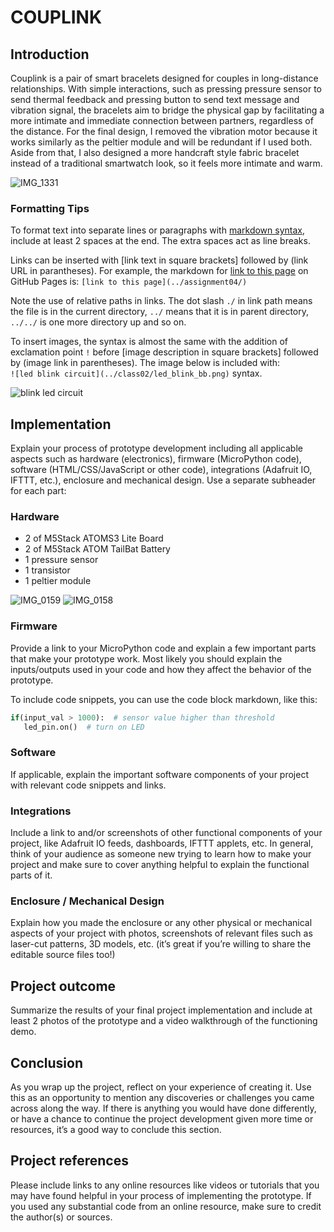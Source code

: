 # COUPLINK

## Introduction 

Couplink is a pair of smart bracelets designed for couples in long-distance relationships. With simple interactions, such as pressing pressure sensor to send thermal feedback and pressing button to send text message and vibration signal, the bracelets aim to bridge the physical gap by facilitating a more intimate and immediate connection between partners, regardless of the distance. For the final design, I removed the vibration motor because it works similarly as the peltier module and will be redundant if I used both. Aside from that, I also designed a more handcraft style fabric bracelet instead of a traditional smartwatch look, so it feels more intimate and warm.

![IMG_1331](https://github.com/Effiezhu/Adv-Prototyping/assets/123921938/d73d632d-986d-4c10-ad10-7d66e63013ef)


  
### Formatting Tips  
   
To format text into separate lines or paragraphs with [markdown syntax](https://docs.github.com/en/get-started/writing-on-github/getting-started-with-writing-and-formatting-on-github/basic-writing-and-formatting-syntax), include at least 2 spaces at the end.  The extra spaces act as line breaks.  

Links can be inserted with [link text in square brackets] followed by (link URL in parantheses).  For example, the markdown for [link to this page](../assignment04/) on GitHub Pages is: 
`[link to this page](../assignment04/)`  

Note the use of relative paths in links.  The dot slash `./` in link path means the file is in the current directory, `../` means that it is in parent directory, `../../` is one more directory up and so on.  
  
To insert images, the syntax is almost the same with the addition of exclamation point `!` before [image description in square brackets] followed by (image link in parentheses).  The image below is included with:  
`![led blink circuit](../class02/led_blink_bb.png)` syntax.  

![blink led circuit](../class02/led_blink_bb.png) 

## Implementation   

Explain your process of prototype development including all applicable aspects such as hardware (electronics), firmware (MicroPython code), software (HTML/CSS/JavaScript or other code), integrations (Adafruit IO, IFTTT, etc.), enclosure and mechanical design.  Use a separate subheader for each part:

### Hardware

* 2 of M5Stack ATOMS3 Lite Board
* 2 of M5Stack ATOM TailBat Battery
* 1 pressure sensor
* 1 transistor
* 1 peltier module
  
![IMG_0159](https://github.com/Effiezhu/Adv-Prototyping/assets/123921938/835d2810-65b8-4a67-93dc-7fe93306fa51)
![IMG_0158](https://github.com/Effiezhu/Adv-Prototyping/assets/123921938/bab497bf-ddb5-4a67-b3f3-fbfc069dc28a)

### Firmware   

Provide a link to your MicroPython code and explain a few important parts that make your prototype work.  Most likely you should explain the inputs/outputs used in your code and how they affect the behavior of the prototype.

To include code snippets, you can use the code block markdown, like this:

``` Python  
if(input_val > 1000):  # sensor value higher than threshold
   led_pin.on()  # turn on LED
```

### Software   

If applicable, explain the important software components of your project with relevant code snippets and links.  

### Integrations   

Include a link to and/or screenshots of other functional components of your project, like Adafruit IO feeds, dashboards, IFTTT applets, etc.  In general, think of your audience as someone new trying to learn how to make your project and make sure to cover anything helpful to explain the functional parts of it.

### Enclosure / Mechanical Design   

Explain how you made the enclosure or any other physical or mechanical aspects of your project with photos, screenshots of relevant files such as laser-cut patterns, 3D models, etc. (it’s great if you’re willing to share the editable source files too!)

## Project outcome  

Summarize the results of your final project implementation and include at least 2 photos of the prototype and a video walkthrough of the functioning demo.

## Conclusion  

As you wrap up the project, reflect on your experience of creating it.  Use this as an opportunity to mention any discoveries or challenges you came across along the way.  If there is anything you would have done differently, or have a chance to continue the project development given more time or resources, it’s a good way to conclude this section.

## Project references  

Please include links to any online resources like videos or tutorials that you may have found helpful in your process of implementing the prototype. If you used any substantial code from an online resource, make sure to credit the author(s) or sources.
